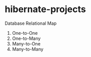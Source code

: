 # hibernate-projects
Database Relational Map

1. One-to-One
2. One-to-Many
3. Many-to-One
4. Many-to-Many
